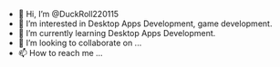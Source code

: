 - 👋 Hi, I’m @DuckRoll220115
- 👀 I’m interested in Desktop Apps Development, game development.
- 🌱 I’m currently learning Desktop Apps Development.
- 💞️ I’m looking to collaborate on ...
- 📫 How to reach me ...

<!---
DuckRoll220115/DuckRoll220115 is a ✨ special ✨ repository because its `README.md` (this file) appears on your GitHub profile.
You can click the Preview link to take a look at your changes.
--->

